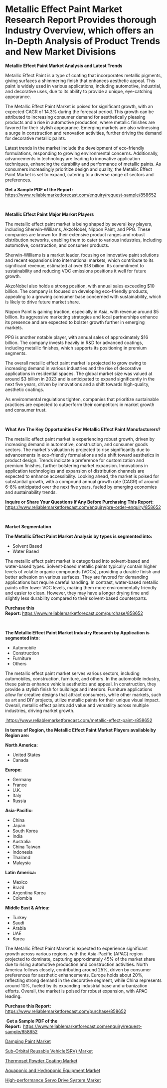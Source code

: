 <p><h1>Metallic Effect Paint Market Research Report Provides thorough Industry Overview, which offers an In-Depth Analysis of Product Trends and New Market Divisions</h1></p><p><strong>Metallic Effect Paint Market Analysis and Latest Trends</strong></p>
<p><p>Metallic Effect Paint is a type of coating that incorporates metallic pigments, giving surfaces a shimmering finish that enhances aesthetic appeal. This paint is widely used in various applications, including automotive, industrial, and decorative uses, due to its ability to provide a unique, eye-catching appearance. </p><p>The Metallic Effect Paint Market is poised for significant growth, with an expected CAGR of 14.3% during the forecast period. This growth can be attributed to increasing consumer demand for aesthetically pleasing products and a rise in automotive production, where metallic finishes are favored for their stylish appearance. Emerging markets are also witnessing a surge in construction and renovation activities, further driving the demand for decorative metallic paints.</p><p>Latest trends in the market include the development of eco-friendly formulations, responding to growing environmental concerns. Additionally, advancements in technology are leading to innovative application techniques, enhancing the durability and performance of metallic paints. As consumers increasingly prioritize design and quality, the Metallic Effect Paint Market is set to expand, catering to a diverse range of sectors and preferences.</p></p>
<p><strong>Get a Sample PDF of the Report:&nbsp;</strong> <a href="https://www.reliablemarketforecast.com/enquiry/request-sample/858652?utm_campaign=2447&utm_medium=2&utm_source=Github&utm_content=ia&utm_term=31032025&utm_id=metallic-effect-paint">https://www.reliablemarketforecast.com/enquiry/request-sample/858652</a></p>
<p>&nbsp;</p>
<p><strong>Metallic Effect Paint Major Market Players</strong></p>
<p><p>The metallic effect paint market is being shaped by several key players, including Sherwin-Williams, AkzoNobel, Nippon Paint, and PPG. These companies are known for their extensive product ranges and robust distribution networks, enabling them to cater to various industries, including automotive, construction, and consumer products.</p><p>Sherwin-Williams is a market leader, focusing on innovative paint solutions and recent expansions into international markets, which contribute to its significant revenue, estimated at over $18 billion. Its commitment to sustainability and reducing VOC emissions positions it well for future growth.</p><p>AkzoNobel also holds a strong position, with annual sales exceeding $10 billion. The company is focused on developing eco-friendly products, appealing to a growing consumer base concerned with sustainability, which is likely to drive future market share.</p><p>Nippon Paint is gaining traction, especially in Asia, with revenue around $5 billion. Its aggressive marketing strategies and local partnerships enhance its presence and are expected to bolster growth further in emerging markets.</p><p>PPG is another notable player, with annual sales of approximately $16 billion. The company invests heavily in R&D for advanced coatings, including metallic finishes, which supports its positioning in premium segments.</p><p>The overall metallic effect paint market is projected to grow owing to increasing demand in various industries and the rise of decorative applications in residential spaces. The global market size was valued at around $3 billion in 2023 and is anticipated to expand significantly in the next five years, driven by innovations and a shift towards high-quality, aesthetic coatings. </p><p>As environmental regulations tighten, companies that prioritize sustainable practices are expected to outperform their competitors in market growth and consumer trust.</p></p>
<p>&nbsp;</p>
<p><strong>What Are The Key Opportunities For Metallic Effect Paint Manufacturers?</strong></p>
<p><p>The metallic effect paint market is experiencing robust growth, driven by increasing demand in automotive, construction, and consumer goods sectors. The market's valuation is projected to rise significantly due to advancements in eco-friendly formulations and a shift toward aesthetics in product design. Trends indicate a preference for customization and premium finishes, further bolstering market expansion. Innovations in application technologies and expansion of distribution channels are expected to enhance accessibility. Looking ahead, the market is poised for substantial growth, with a compound annual growth rate (CAGR) of around 6-8% anticipated over the next five years, fueled by emerging economies and sustainability trends.</p></p>
<p><strong>Inquire or Share Your Questions If Any Before Purchasing This Report:</strong> <a href="https://www.reliablemarketforecast.com/enquiry/pre-order-enquiry/858652?utm_campaign=2447&utm_medium=2&utm_source=Github&utm_content=ia&utm_term=31032025&utm_id=metallic-effect-paint">https://www.reliablemarketforecast.com/enquiry/pre-order-enquiry/858652</a></p>
<p>&nbsp;</p>
<p><strong>Market Segmentation</strong></p>
<p><strong>The Metallic Effect Paint Market Analysis by types is segmented into:</strong></p>
<p><ul><li>Solvent Based</li><li>Water Based</li></ul></p>
<p><p>The metallic effect paint market is categorized into solvent-based and water-based types. Solvent-based metallic paints typically contain higher levels of volatile organic compounds (VOCs), providing a durable finish and better adhesion on various surfaces. They are favored for demanding applications but require careful handling. In contrast, water-based metallic paints offer lower VOC levels, making them more environmentally friendly and easier to clean. However, they may have a longer drying time and slightly less durability compared to their solvent-based counterparts.</p></p>
<p><strong>Purchase this Report:&nbsp;</strong><a href="https://www.reliablemarketforecast.com/purchase/858652?utm_campaign=2447&utm_medium=2&utm_source=Github&utm_content=ia&utm_term=31032025&utm_id=metallic-effect-paint">https://www.reliablemarketforecast.com/purchase/858652</a></p>
<p>&nbsp;</p>
<p><strong>The Metallic Effect Paint Market Industry Research by Application is segmented into:</strong></p>
<p><ul><li>Automobile</li><li>Construction</li><li>Furniture</li><li>Others</li></ul></p>
<p><p>The metallic effect paint market serves various sectors, including automobiles, construction, furniture, and others. In the automobile industry, these paints enhance vehicle aesthetics and appeal. In construction, they provide a stylish finish for buildings and interiors. Furniture applications allow for creative designs that attract consumers, while other markets, such as art and DIY projects, utilize metallic paints for their unique visual impact. Overall, metallic effect paints add value and versatility across multiple industries, driving market growth.</p></p>
<p><a href="https://www.reliablemarketforecast.com/metallic-effect-paint-r858652?utm_campaign=2447&utm_medium=2&utm_source=Github&utm_content=ia&utm_term=31032025&utm_id=metallic-effect-paint">&nbsp;https://www.reliablemarketforecast.com/metallic-effect-paint-r858652</a></p>
<p><strong>In terms of Region, the Metallic Effect Paint Market Players available by Region are:</strong></p>
<p>
    <p> <strong> North America: </strong>
        <ul>
            <li>United States</li>
            <li>Canada</li>
        </ul>
        </p> 
    <p> <strong> Europe: </strong>
        <ul>
            <li>Germany</li>
            <li>France</li>
            <li>U.K.</li>
            <li>Italy</li>
            <li>Russia</li>
        </ul>
        </p> 
    <p> <strong> Asia-Pacific: </strong>
        <ul>
            <li>China</li>
            <li>Japan</li>
            <li>South Korea</li>
            <li>India</li>
            <li>Australia</li>
            <li>China Taiwan</li>
            <li>Indonesia</li>
            <li>Thailand</li>
            <li>Malaysia</li>
        </ul>
        </p> 
    <p> <strong> Latin America: </strong>
        <ul>
            <li>Mexico</li>
            <li>Brazil</li>
            <li>Argentina Korea</li>
            <li>Colombia</li>
        </ul>
        </p> 
    <p> <strong> Middle East & Africa: </strong>
        <ul>
            <li>Turkey</li>
            <li>Saudi</li>
            <li>Arabia</li>
            <li>UAE</li>
            <li>Korea</li>
        </ul>
    </p>
    </p>
<p><p>The Metallic Effect Paint Market is expected to experience significant growth across various regions, with the Asia-Pacific (APAC) region projected to dominate, capturing approximately 45% of the market share due to rising automotive production and construction activities. North America follows closely, contributing around 25%, driven by consumer preferences for aesthetic enhancements. Europe holds about 20%, reflecting strong demand in the decorative segment, while China represents around 10%, fueled by its expanding industrial base and urbanization efforts. Overall, the market is poised for robust expansion, with APAC leading.</p></p>
<p><strong>Purchase this Report: </strong><a href="https://www.reliablemarketforecast.com/purchase/858652?utm_campaign=2447&utm_medium=2&utm_source=Github&utm_content=ia&utm_term=31032025&utm_id=metallic-effect-paint">https://www.reliablemarketforecast.com/purchase/858652</a></p>
<p>&nbsp;<strong>Get a Sample PDF of the Report:&nbsp;&nbsp;</strong><a href="https://www.reliablemarketforecast.com/enquiry/request-sample/858652?utm_campaign=2447&utm_medium=2&utm_source=Github&utm_content=ia&utm_term=31032025&utm_id=metallic-effect-paint">https://www.reliablemarketforecast.com/enquiry/request-sample/858652</a></p>
<p><strong></strong></p>
<p><p><a href="https://github.com/agemakisel4b/Market-Research-Report-List-1/blob/main/damping-paint-market.md?utm_campaign=2447&utm_medium=2&utm_source=Github&utm_content=ia&utm_term=31032025&utm_id=metallic-effect-paint">Damping Paint Market</a></p><p><a href="https://www.linkedin.com/pulse/in-depth-sub-orbital-reusable-vehiclesrv-market-analysis-trends-3reee?utm_campaign=2447&utm_medium=2&utm_source=Github&utm_content=ia&utm_term=31032025&utm_id=metallic-effect-paint">Sub-Orbital Reusable Vehicle(SRV) Market</a></p><p><a href="https://github.com/grimssummouc/Market-Research-Report-List-1/blob/main/thermoset-powder-coating-market.md?utm_campaign=2447&utm_medium=2&utm_source=Github&utm_content=ia&utm_term=31032025&utm_id=metallic-effect-paint">Thermoset Powder Coating Market</a></p><p><a href="https://www.linkedin.com/pulse/growth-forecast-aquaponic-hydroponic-equipment-market-41-cagr-j3oce?utm_campaign=2447&utm_medium=2&utm_source=Github&utm_content=ia&utm_term=31032025&utm_id=metallic-effect-paint">Aquaponic and Hydroponic Equipment Market</a></p><p><a href="https://www.linkedin.com/pulse/analyzing-high-performance-servo-drive-system-market-twqde?utm_campaign=2447&utm_medium=2&utm_source=Github&utm_content=ia&utm_term=31032025&utm_id=metallic-effect-paint">High-performance Servo Drive System Market</a></p></p>